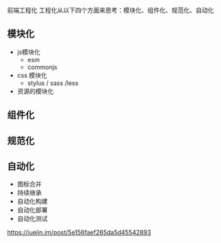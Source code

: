 前端工程化
工程化从以下四个方面来思考：模块化、组件化、规范化、自动化

## 模块化
 - js模块化
    - esm
    - commonjs
 - css 模块化
    - stylus / sass /less
 - 资源的模块化

## 组件化
## 规范化
## 自动化
  - 图标合并
  - 持续继承
  - 自动化构建
  - 自动化部署
  - 自动化测试

https://juejin.im/post/5e156faef265da5d45542893